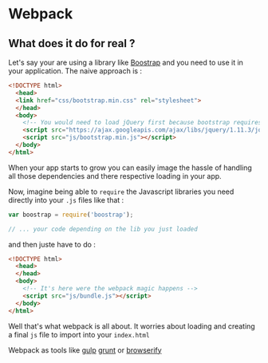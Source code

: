 # Webpack

## What does it do for real ? 

Let's say your are using a library like [Boostrap](http://getbootstrap.com/) and you need to use it in your application. The naive approach is :

```html
<!DOCTYPE html>
  <head>
  <link href="css/bootstrap.min.css" rel="stylesheet">
  </head>
  <body>
    <!-- You would need to load jQuery first because bootstrap requires it  -->
    <script src="https://ajax.googleapis.com/ajax/libs/jquery/1.11.3/jquery.min.js"></script>
    <script src="js/bootstrap.min.js"></script>
  </body>
</html>
```

When your app starts to grow you can easily image the hassle of handling all those dependencies and there respective loading in your app.

Now, imagine being able to `require` the Javascript libraries you need directly into your `.js` files like that :

```javascript
var boostrap = require('boostrap');

// ... your code depending on the lib you just loaded
```

and then juste have to do :

```html
<!DOCTYPE html>
  <head>
  </head>
  <body>
    <!-- It's here were the webpack magic happens -->
    <script src="js/bundle.js"></script>
  </body>
</html>
```

Well that's what webpack is all about. It worries about loading and creating a final `js` file to import into your `index.html` 


Webpack as tools like [gulp](http://gulpjs.com/) [grunt](http://gruntjs.com/) or [browserify](http://browserify.org/)



